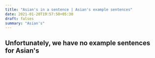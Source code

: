 ```yaml
---
title: "Asian's in a sentence | Asian's example sentences"
date: 2021-01-20T19:57:50+05:30
draft: falses
summary: "Asian's"
---
```

## Unfortunately, we have no example sentences for Asian's                 
